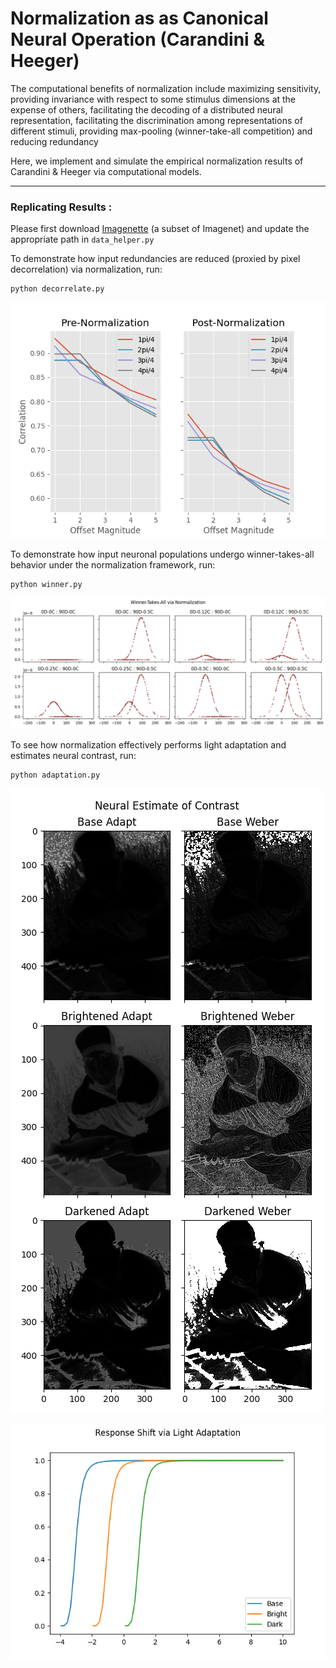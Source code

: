# Normalization as as Canonical Neural Operation (Carandini & Heeger)

The computational benefits of normalization include maximizing sensitivity, providing invariance with respect to some stimulus dimensions at the expense of others, facilitating the decoding of a distributed neural representation, facilitating the discrimination among representations of different stimuli, providing max-pooling (winner-take-all competition) and reducing redundancy

Here, we implement and simulate the empirical normalization results of Carandini & Heeger via computational models.

---
### Replicating Results :

Please first download [Imagenette](https://github.com/fastai/imagenette) (a subset of Imagenet) and update the appropriate path in `data_helper.py`

To demonstrate how input redundancies are reduced (proxied by pixel decorrelation) via normalization, run:
```
python decorrelate.py
``` 
![image info](./decorrelate.png)

To demonstrate how input neuronal populations undergo winner-takes-all behavior under the normalization framework, run:
```
python winner.py
``` 
![image info](./winner.png)

To see how normalization effectively performs light adaptation and estimates neural contrast, run:
```
python adaptation.py
```
![image info](./contrast.png)
 
![image info](./response_shift.png)

